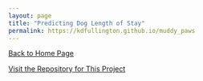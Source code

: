 ```yaml
---
layout: page
title: "Predicting Dog Length of Stay"
permalink: https://kdfullington.github.io/muddy_paws
---
```


[Back to Home Page](https://kdfullington.github.io/kdfullington_portfolio/)

[Visit the Repository for This Project](https://github.com/kdfullington/kdfullington-portfolio/tree/main/muddy_paws)